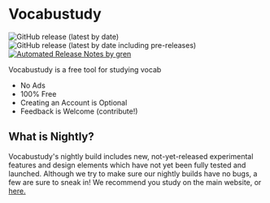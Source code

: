 # Vocabustudy
![GitHub release (latest by date)](https://img.shields.io/github/v/release/for-0/vocabustudy?label=latest%20version)
![GitHub release (latest by date including pre-releases)](https://img.shields.io/github/v/release/for-0/vocabustudy?include_prereleases&label=latest%20nightly)
[![Automated Release Notes by gren](https://img.shields.io/badge/%F0%9F%A4%96-release%20notes-00B2EE.svg)](https://github-tools.github.io/github-release-notes/)

Vocabustudy is a free tool for studying vocab
- No Ads
- 100% Free
- Creating an Account is Optional
- Feedback is Welcome (contribute!)

## What is Nightly?

Vocabustudy's nightly build includes new, not-yet-released experimental features and design elements which have not yet been fully tested and launched. Although we try to make sure our nightly builds have no bugs, a few are sure to sneak in! We recommend you study on the main website, or [here.](https://www.vocabustudyonline.web.app/)
